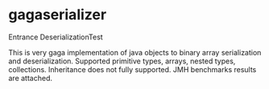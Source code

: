 # gagaserializer
Entrance DeserializationTest

This is very gaga implementation of java objects to binary array serialization and deserialization. 
Supported primitive types, arrays, nested types, collections. Inheritance does not fully supported. JMH benchmarks results are attached.
